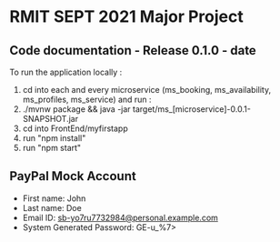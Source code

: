 # RMIT SEPT 2021 Major Project
	
## Code documentation - Release 0.1.0 - date

To run the application locally : 
1) cd into each and every microservice (ms_booking, ms_availability, ms_profiles, ms_service) and run :
2) ./mvnw package && java -jar target/ms_[microservice]-0.0.1-SNAPSHOT.jar
3) cd into FrontEnd/myfirstapp
4) run "npm install"
5) run "npm start"

## PayPal Mock Account
* First name: John
* Last name: Doe
* Email ID: sb-yo7ru7732984@personal.example.com
* System Generated Password: GE-u_%7>

